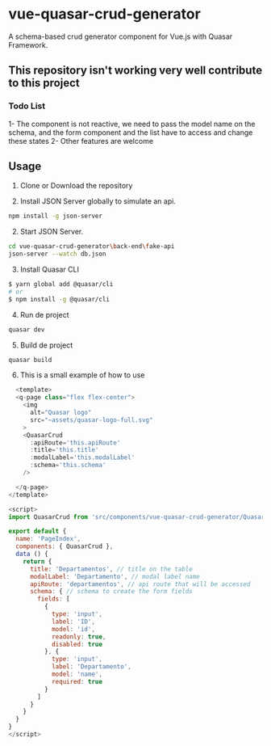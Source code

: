# vue-quasar-crud-generator
A schema-based crud generator component for Vue.js  with Quasar Framework.

## This repository isn't working very well contribute to this project 
### Todo List

1- The component is not reactive, we need to pass the model name on the schema, and the form component and the list have to access and change these states
2- Other features are welcome

## Usage
1. Clone or Download the repository

2. Install JSON Server globally to simulate an api.

 ```sh
npm install -g json-server
```

2. Start JSON Server.
```sh
cd vue-quasar-crud-generator\back-end\fake-api
json-server --watch db.json
```
3. Install Quasar CLI

```sh
$ yarn global add @quasar/cli
# or
$ npm install -g @quasar/cli
```

4. Run de project
```sh
quasar dev
```
5. Build de project
```sh
quasar build
```

6. This is a small example of how to use

```js
  <template>
  <q-page class="flex flex-center">
    <img
      alt="Quasar logo"
      src="~assets/quasar-logo-full.svg"
    >
    <QuasarCrud
      :apiRoute='this.apiRoute'
      :title='this.title'
      :modalLabel='this.modalLabel'
      :schema='this.schema'
    />

  </q-page>
</template>

<script>
import QuasarCrud from 'src/components/vue-quasar-crud-generator/QuasarCrud'

export default {
  name: 'PageIndex',
  components: { QuasarCrud },
  data () {
    return {
      title: 'Departamentos', // title on the table
      modalLabel: 'Departamento', // modal label name
      apiRoute: 'departamentos', // api route that will be accessed
      schema: { // schema to create the form fields
        fields: [
          {
            type: 'input',
            label: 'ID',
            model: 'id',
            readonly: true,
            disabled: true
          }, {
            type: 'input',
            label: 'Departamento',
            model: 'name',
            required: true
          }
        ]
      }
    }
  }
}
</script>
```
